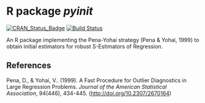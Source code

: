 
# R package *pyinit*

<!-- begin badges -->

[![CRAN\_Status\_Badge](https://www.r-pkg.org/badges/version/pyinit)](https://CRAN.R-project.org/package=pyinit)
[![Build
Status](https://travis-ci.com/dakep/pyinit.svg?branch=main)](https://travis-ci.com/dakep/pyinit)
<!-- end badges -->

An R package implementing the Pena-Yohai strategy (Pena & Yohai, 1999)
to obtain initial estimators for robust S-Estimators of Regression.

## References

Pena, D., & Yohai, V.. (1999). A Fast Procedure for Outlier Diagnostics
in Large Regression Problems. *Journal of the American Statistical
Association*, 94(446), 434-445. (<http://doi.org/10.2307/2670164>)
